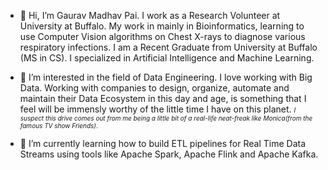 - 👋 Hi, I’m Gaurav Madhav Pai. I work as a Research Volunteer at University at Buffalo. My work in mainly in Bioinformatics, learning to use Computer Vision algorithms on Chest X-rays to diagnose various respiratory infections. I am a Recent Graduate from University at Buffalo (MS in CS). I specialized in Artificial Intelligence and Machine Learning.


- 👀 I’m interested in the field of Data Engineering. I love working with Big Data. Working with companies to design, organize, automate and maintain their Data Ecosystem in this day and age, is something that I feel will be immensly worthy of the little time I have on this planet. <font size="0.5">_I suspect this drive comes out from me being a little bit of a real-life neat-freak like Monica(from the famous TV show Friends)_.</font>


- 🌱 I’m currently learning how to build ETL pipelines for Real Time Data Streams using tools like Apache Spark, Apache Flink and Apache Kafka.
<!---
- 💞️ I’m looking to collaborate on ...
- 📫 How to reach me ...
--->

<!---
gaurav-aiml/gaurav-aiml is a ✨ special ✨ repository because its `README.md` (this file) appears on your GitHub profile.
You can click the Preview link to take a look at your changes.
--->
